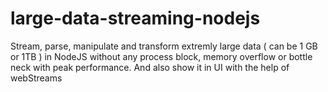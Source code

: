 # large-data-streaming-nodejs
Stream, parse, manipulate and transform extremly large data ( can be 1 GB or 1TB ) in NodeJS without any process block, memory overflow or bottle neck with peak performance. And also show it in UI with the help of webStreams
